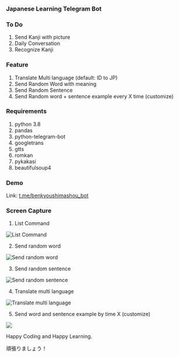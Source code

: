### Japanese Learning Telegram Bot

### To Do
1. Send Kanji with picture
2. Daily Conversation
3. Recognize Kanji 

### Feature
1. Translate Multi language (default: ID to JP)
2. Send Random Word with meaning
3. Send Random Sentence
4. Send Random word + sentence example every X time (customize)

### Requirements
1. python 3.8
2. pandas
3. python-telegram-bot
4. googletrans
5. gtts
6. romkan
7. pykakasi
8. beautifulsoup4

### Demo
Link: [t.me/benkyoushimashou_bot](//t.me/benkyoushimashou_bot)

### Screen Capture
1. List Command

![List Command](files/images/list_command.jpeg)
	
2. Send random word

![Send random word](files/images/rd_word.jpeg)

3. Send random sentence

![Send random sentence](files/images/rd_sentence.jpeg)

4. Translate multi language

![Translate multi language](files/images/translate.jpeg)

5. Send word and sentence example by time X (customize)

![](files/images/schedule_word_and_example.jpeg)


Happy Coding and Happy Learning. 

頑張りましょう！
